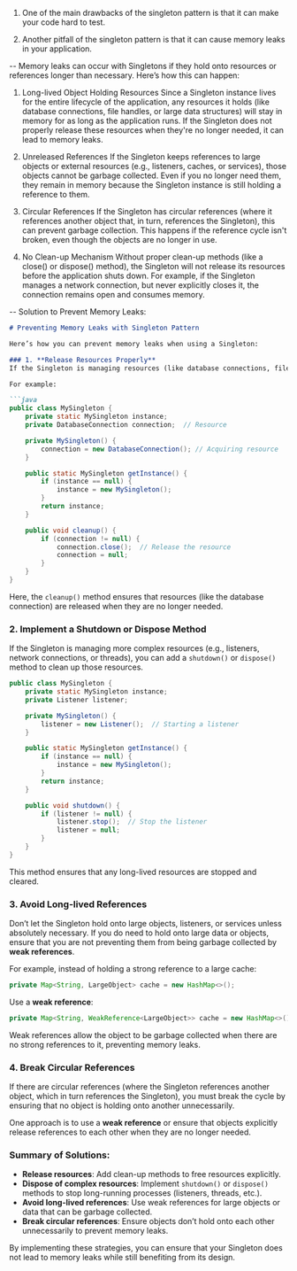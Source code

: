 1) One of the main drawbacks of the singleton pattern is that it can make your code hard to test. 


   
   
2) Another pitfall of the singleton pattern is that it can cause memory leaks in your application. 

-- Memory leaks can occur with Singletons if they hold onto resources or references longer than necessary. Here’s how this can happen:

1. Long-lived Object Holding Resources
Since a Singleton instance lives for the entire lifecycle of the application, any resources it holds (like database connections, file handles, or large data structures) will stay in memory for as long as the application runs. If the Singleton does not properly release these resources when they're no longer needed, it can lead to memory leaks.

2. Unreleased References
If the Singleton keeps references to large objects or external resources (e.g., listeners, caches, or services), those objects cannot be garbage collected. Even if you no longer need them, they remain in memory because the Singleton instance is still holding a reference to them.

3. Circular References
If the Singleton has circular references (where it references another object that, in turn, references the Singleton), this can prevent garbage collection. This happens if the reference cycle isn't broken, even though the objects are no longer in use.

4. No Clean-up Mechanism
Without proper clean-up methods (like a close() or dispose() method), the Singleton will not release its resources before the application shuts down. For example, if the Singleton manages a network connection, but never explicitly closes it, the connection remains open and consumes memory.

--  Solution to Prevent Memory Leaks:

```markdown
# Preventing Memory Leaks with Singleton Pattern

Here’s how you can prevent memory leaks when using a Singleton:

### 1. **Release Resources Properly**
If the Singleton is managing resources (like database connections, file handles, or network connections), you need to explicitly release those resources when they are no longer needed. You can implement a **clean-up method** that will be called when the application is shutting down or when the resource is no longer in use.

For example:

```java
public class MySingleton {
    private static MySingleton instance;
    private DatabaseConnection connection;  // Resource

    private MySingleton() {
        connection = new DatabaseConnection(); // Acquiring resource
    }

    public static MySingleton getInstance() {
        if (instance == null) {
            instance = new MySingleton();
        }
        return instance;
    }

    public void cleanup() {
        if (connection != null) {
            connection.close();  // Release the resource
            connection = null;
        }
    }
}
```

Here, the `cleanup()` method ensures that resources (like the database connection) are released when they are no longer needed.

### 2. **Implement a Shutdown or Dispose Method**
If the Singleton is managing more complex resources (e.g., listeners, network connections, or threads), you can add a `shutdown()` or `dispose()` method to clean up those resources.

```java
public class MySingleton {
    private static MySingleton instance;
    private Listener listener;

    private MySingleton() {
        listener = new Listener();  // Starting a listener
    }

    public static MySingleton getInstance() {
        if (instance == null) {
            instance = new MySingleton();
        }
        return instance;
    }

    public void shutdown() {
        if (listener != null) {
            listener.stop();  // Stop the listener
            listener = null;
        }
    }
}
```

This method ensures that any long-lived resources are stopped and cleared.

### 3. **Avoid Long-lived References**
Don’t let the Singleton hold onto large objects, listeners, or services unless absolutely necessary. If you do need to hold onto large data or objects, ensure that you are not preventing them from being garbage collected by **weak references**.

For example, instead of holding a strong reference to a large cache:

```java
private Map<String, LargeObject> cache = new HashMap<>();
```

Use a **weak reference**:

```java
private Map<String, WeakReference<LargeObject>> cache = new HashMap<>();
```

Weak references allow the object to be garbage collected when there are no strong references to it, preventing memory leaks.

### 4. **Break Circular References**
If there are circular references (where the Singleton references another object, which in turn references the Singleton), you must break the cycle by ensuring that no object is holding onto another unnecessarily.

One approach is to use a **weak reference** or ensure that objects explicitly release references to each other when they are no longer needed.

### Summary of Solutions:
- **Release resources**: Add clean-up methods to free resources explicitly.
- **Dispose of complex resources**: Implement `shutdown()` or `dispose()` methods to stop long-running processes (listeners, threads, etc.).
- **Avoid long-lived references**: Use weak references for large objects or data that can be garbage collected.
- **Break circular references**: Ensure objects don’t hold onto each other unnecessarily to prevent memory leaks.

By implementing these strategies, you can ensure that your Singleton does not lead to memory leaks while still benefiting from its design.
```